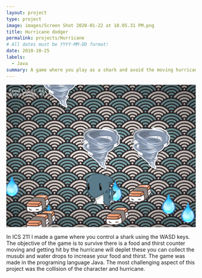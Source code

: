 ```yaml
---
layout: project
type: project
image: images/Screen Shot 2020-01-22 at 10.05.31 PM.png
title: Hurricane dodger
permalink: projects/Hurricane
# All dates must be YYYY-MM-DD format!
date: 2018-10-25
labels:
  - Java
summary: A game where you play as a shark and avoid the moving hurricane made in ICS 111.
---
```


<img class="ui medium right floated rounded image" src="../images/Screen Shot 2020-01-22 at 10.05.31 PM.png">

In ICS 211 I made a game where you control a shark using the WASD keys.  The objective of the game is to survive there is a food and thirst counter moving and getting hit by the hurricane will deplet these you can collect the musubi and water drops to increase your food and thirst.  The game was made in the programing language Java.  The most challenging aspect of this project was the collision of the character and hurricane.  
